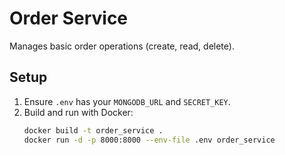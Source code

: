 # Order Service

Manages basic order operations (create, read, delete).

## Setup
1. Ensure `.env` has your `MONGODB_URL` and `SECRET_KEY`.
2. Build and run with Docker:
   ```bash
   docker build -t order_service .
   docker run -d -p 8000:8000 --env-file .env order_service